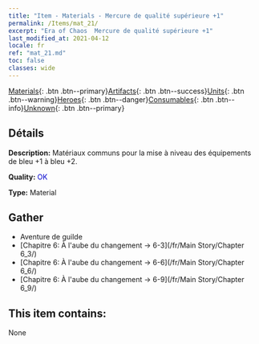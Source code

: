 ```yaml
---
title: "Item - Materials - Mercure de qualité supérieure +1"
permalink: /Items/mat_21/
excerpt: "Era of Chaos  Mercure de qualité supérieure +1"
last_modified_at: 2021-04-12
locale: fr
ref: "mat_21.md"
toc: false
classes: wide
---
```

 [Materials](/fr/Items/){: .btn .btn--primary}[Artifacts](/fr/Items/Artifacts/){: .btn .btn--success}[Units](/fr/Items/Units/){: .btn .btn--warning}[Heroes](/fr/Items/Heroes/){: .btn .btn--danger}[Consumables](/fr/Items/Consumables/){: .btn .btn--info}[Unknown](/fr/Items/Unknown/){: .btn .btn--primary}

## Détails
 **Description:** Matériaux communs pour la mise à niveau des équipements de bleu +1 à bleu +2.

 **Quality:** <span style="color: #0000CD">OK</span>

 **Type:** Material

## Gather

*    Aventure de guilde 
*    [Chapitre 6: À l'aube du changement -> 6-3](/fr/Main Story/Chapter 6_3/) 
*    [Chapitre 6: À l'aube du changement -> 6-6](/fr/Main Story/Chapter 6_6/) 
*    [Chapitre 6: À l'aube du changement -> 6-9](/fr/Main Story/Chapter 6_9/) 

## This item contains:

  None

